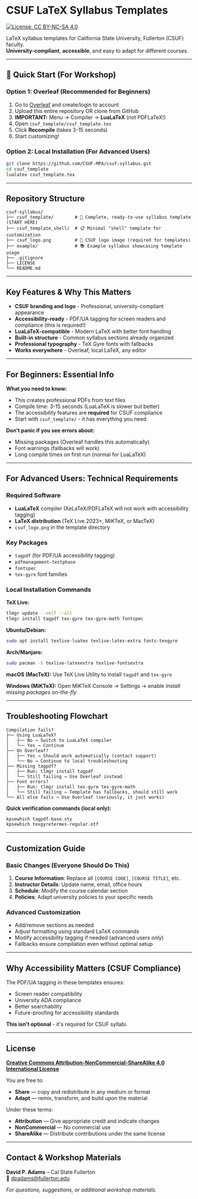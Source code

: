 # CSUF LaTeX Syllabus Templates

[![License: CC BY-NC-SA 4.0](https://img.shields.io/badge/License-CC%20BY--NC--SA%204.0-lightgrey.svg)](https://creativecommons.org/licenses/by-nc-sa/4.0/)

LaTeX syllabus templates for California State University, Fullerton (CSUF) faculty.  
**University-compliant**, **accessible**, and easy to adapt for different courses.

---

## 🚀 Quick Start (For Workshop)

### Option 1: Overleaf (Recommended for Beginners)
1. Go to [Overleaf](https://www.overleaf.com/) and create/login to account
2. Upload this entire repository OR clone from GitHub
3. **IMPORTANT:** Menu → Compiler → **LuaLaTeX** (not PDFLaTeX!)
4. Open `csuf_template/csuf_template.tex` 
5. Click **Recompile** (takes 3-15 seconds)
6. Start customizing!

### Option 2: Local Installation (For Advanced Users)
```bash
git clone https://github.com/CSUF-MPA/csuf-syllabus.git
cd csuf_template
lualatex csuf_template.tex
```

---

## Repository Structure

```
csuf-syllabus/
├── csuf_template/        # 📄 Complete, ready-to-use syllabus template (START HERE)
├── csuf_template_shell/  # 📋 Minimal "shell" template for customization
├── csuf_logo.png         # 🏫 CSUF logo image (required for templates)
├── example/              # 📚 Example syllabus showcasing template usage
├── .gitignore
├── LICENSE
└── README.md
```

---

## Key Features & Why This Matters

- **CSUF branding and logo** - Professional, university-compliant appearance
- **Accessibility-ready** - PDF/UA tagging for screen readers and compliance (this is required!)
- **LuaLaTeX-compatible** - Modern LaTeX with better font handling
- **Built-in structure** - Common syllabus sections already organized
- **Professional typography** - TeX Gyre fonts with fallbacks
- **Works everywhere** - Overleaf, local LaTeX, any editor

---

## For Beginners: Essential Info

**What you need to know:**
- This creates professional PDFs from text files
- Compile time: 3-15 seconds (LuaLaTeX is slower but better)
- The accessibility features are **required** for CSUF compliance
- Start with `csuf_template/` - it has everything you need

**Don't panic if you see errors about:**
- Missing packages (Overleaf handles this automatically)
- Font warnings (fallbacks will work)
- Long compile times on first run (normal for LuaLaTeX)

---

## For Advanced Users: Technical Requirements

### Required Software
- **LuaLaTeX** compiler (XeLaTeX/PDFLaTeX will not work with accessibility tagging)
- **LaTeX distribution** (TeX Live 2023+, MiKTeX, or MacTeX)
- `csuf_logo.png` in the template directory

### Key Packages
- `tagpdf` (for PDF/UA accessibility tagging)
- `pdfmanagement-testphase`
- `fontspec`
- `tex-gyre` font families

### Local Installation Commands

**TeX Live:**
```bash
tlmgr update --self --all
tlmgr install tagpdf tex-gyre tex-gyre-math fontspec
```

**Ubuntu/Debian:**
```bash
sudo apt install texlive-luatex texlive-latex-extra fonts-texgyre
```

**Arch/Manjaro:**
```bash
sudo pacman -S texlive-latexextra texlive-fontsextra
```

**macOS (MacTeX):** Use TeX Live Utility to install `tagpdf` and `tex-gyre`

**Windows (MiKTeX):** Open MiKTeX Console → Settings → enable *Install missing packages on-the-fly*

---

## Troubleshooting Flowchart

```
Compilation fails?
├── Using LuaLaTeX? 
│   ├── No → Switch to LuaLaTeX compiler
│   └── Yes → Continue
├── On Overleaf?
│   ├── Yes → Should work automatically (contact support)
│   └── No → Continue to local troubleshooting
├── Missing tagpdf?
│   ├── Run: tlmgr install tagpdf
│   └── Still failing → Use Overleaf instead
├── Font errors?
│   ├── Run: tlmgr install tex-gyre tex-gyre-math
│   └── Still failing → Template has fallbacks, should still work
└── All else fails → Use Overleaf (seriously, it just works)
```

**Quick verification commands (local only):**
```bash
kpsewhich tagpdf-base.sty
kpsewhich texgyretermes-regular.otf
```

---

## Customization Guide

### Basic Changes (Everyone Should Do This)
1. **Course Information**: Replace all `[COURSE CODE]`, `[COURSE TITLE]`, etc.
2. **Instructor Details**: Update name, email, office hours
3. **Schedule**: Modify the course calendar section
4. **Policies**: Adapt university policies to your specific needs

### Advanced Customization
- Add/remove sections as needed
- Adjust formatting using standard LaTeX commands
- Modify accessibility tagging if needed (advanced users only)
- Fallbacks ensure compilation even without optimal setup

---

## Why Accessibility Matters (CSUF Compliance)

The PDF/UA tagging in these templates ensures:
- Screen reader compatibility
- University ADA compliance
- Better searchability
- Future-proofing for accessibility standards

**This isn't optional** - it's required for CSUF syllabi.

---

## License

**[Creative Commons Attribution-NonCommercial-ShareAlike 4.0 International License](LICENSE)**

You are free to:
* **Share** — copy and redistribute in any medium or format
* **Adapt** — remix, transform, and build upon the material

Under these terms:
* **Attribution** — Give appropriate credit and indicate changes
* **NonCommercial** — No commercial use
* **ShareAlike** — Distribute contributions under the same license

---

## Contact & Workshop Materials

**David P. Adams** – Cal State Fullerton  
📧 [dpadams@fullerton.edu](mailto:dpadams@fullerton.edu)

*For questions, suggestions, or additional workshop materials.*